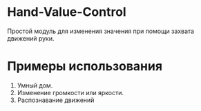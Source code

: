 # Hand-Value-Control
Простой модуль для изменения значения при помощи захвата движений руки.
# Примеры использования
1) Умный дом.
2) Изменение громкости или яркости.
3) Распознавание движений
